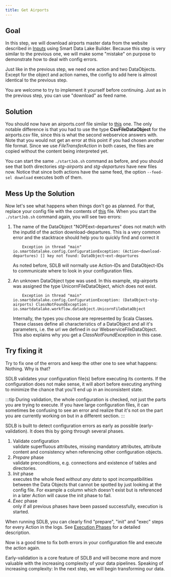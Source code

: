 ```yaml
---
title: Get Airports
---
```


## Goal

In this step, we will download airports master data from the website described in [Inputs](../get-input-data) using Smart Data Lake Builder.
Because this step is very similar to the previous one, we will make some "mistake" on purpose to demonstrate how to deal with config errors.

Just like in the previous step, we need one action and two DataObjects.
Except for the object and action names, the config to add here is almost identical to the previous step.

You are welcome to try to implement it yourself before continuing. 
Just as in the previous step, you can use "download" as feed name.

## Solution
You should now have an airports.conf file similar to [this](https://github.com/smart-data-lake/getting-started/tree/master/config/airports.conf.part-1a-solution) one.
The only notable difference is that you had to use the type **CsvFileDataObject** for the airports.csv file,
since this is what the second webservice answers with. 
Note that you would not get an error at this point if you had chosen another file format. 
Since we use *FileTransferAction* in both cases, the files are copied without the content being interpreted yet.

You can start the same `./startJob.sh` command as before, and you should see that both directories
*stg-airports* and *stg-departures* have new files now.
Notice that since both actions have the same feed, the option `--feed-sel download` executes both of them.

## Mess Up the Solution
Now let's see what happens when things don't go as planned. 
For that, replace your config file with the contents of [this](https://github.com/smart-data-lake/getting-started/tree/master/config/airports.conf.part-1b-solution) file.
When you start the `./startJob.sh` command again, you will see two errors:

1. The name of the DataObject "NOPEext-departures" does not match with the inputId of the action download-departures.
   This is a very common error and the stacktrace should help you to quickly find and correct it
   ```
       Exception in thread "main" io.smartdatalake.config.ConfigurationException: (Action~download-departures) [] key not found: DataObject~ext-departures
   ```
   As noted before, SDLB will normally use Action-IDs and DataObject-IDs to communicate where to look in your configuration files.

2. An unknown DataObject type was used. In this example, stg-airports was assigned the type UnicornFileDataObject, which does not exist.
   ```
       Exception in thread "main" io.smartdatalake.config.ConfigurationException: (DataObject~stg-airports) ClassNotFoundException: io.smartdatalake.workflow.dataobject.UnicornFileDataObject
   ```
   Internally, the types you choose are represented by Scala Classes.
   These classes define all characteristics of a DataObject and all it's parameters, i.e. the url we defined in our WebserviceFileDataObject.
   This also explains why you get a *ClassNotFoundException* in this case.

## Try fixing it

Try to fix one of the errors and keep the other one to see what happens: Nothing.
Why is that? 

SDLB validates your configuration file(s) before executing its contents.
If the configuration does not make sense, it will abort before executing anything to minimize the chance that you'll end up in an inconsistent state.

:::tip
During validation, the whole configuration is checked, not just the parts you are trying to execute.
If you have large configuration files, it can sometimes be confusing to see an error and realize that 
it's not on the part you are currently working on but in a different section.
:::

SDLB is built to detect configuration errors as early as possible (early-validation). It does this by going through several phases. 
1. Validate configuration  
validate superfluous attributes, missing mandatory attributes, attribute content and consistency when referencing other configuration objects.
2. *Prepare* phase  
validate preconditions, e.g. connections and existence of tables and directories.
3. *Init* phase  
executes the whole feed *without any data* to spot incompatibilities between the Data Objects that cannot be spotted 
by just looking at the config file. For example a column which doesn't exist but is referenced in a later Action will cause the init phase to fail.
4. *Exec* phase  
only if all previous phases have been passed successfully, execution is started.

When running SDLB, you can clearly find "prepare", "init" and "exec" steps for every Action in the logs.
See [Execution Phases](/docs/reference/executionPhases) for a detailed description.

Now is a good time to fix both errors in your configuration file and execute the action again.

Early-validation is a core feature of SDLB and will become more and more valuable with the increasing complexity of your data pipelines.
Speaking of increasing complexity: In the next step, we will begin transforming our data.



